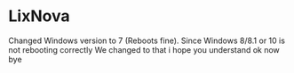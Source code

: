 # LixNova

Changed Windows version to 7 (Reboots fine).
Since Windows 8/8.1 or 10 is not rebooting correctly
We changed to that
i hope you understand
ok now bye
